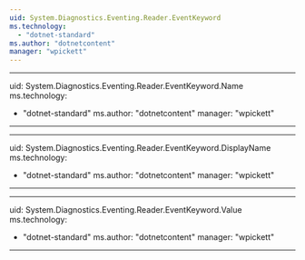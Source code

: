 ```yaml
---
uid: System.Diagnostics.Eventing.Reader.EventKeyword
ms.technology: 
  - "dotnet-standard"
ms.author: "dotnetcontent"
manager: "wpickett"
---
```


---
uid: System.Diagnostics.Eventing.Reader.EventKeyword.Name
ms.technology: 
  - "dotnet-standard"
ms.author: "dotnetcontent"
manager: "wpickett"
---

---
uid: System.Diagnostics.Eventing.Reader.EventKeyword.DisplayName
ms.technology: 
  - "dotnet-standard"
ms.author: "dotnetcontent"
manager: "wpickett"
---

---
uid: System.Diagnostics.Eventing.Reader.EventKeyword.Value
ms.technology: 
  - "dotnet-standard"
ms.author: "dotnetcontent"
manager: "wpickett"
---

